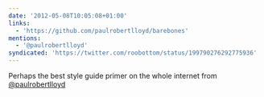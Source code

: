 ```yaml
---
date: '2012-05-08T10:05:08+01:00'
links:
  - 'https://github.com/paulrobertlloyd/barebones'
mentions:
  - '@paulrobertlloyd'
syndicated: 'https://twitter.com/roobottom/status/199790276292775936'
---
```

Perhaps the best style guide primer on the whole internet from [@paulrobertlloyd](https://twitter.com/@paulrobertlloyd) 

